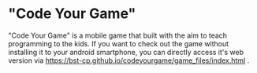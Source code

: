 # "Code Your Game"
"Code Your Game" is a mobile game that built with the aim to teach programming to the kids. 
If you want to check out the game without installing it to your android smartphone, you can directly access it's web version via https://bst-cp.github.io/codeyourgame/game_files/index.html .
